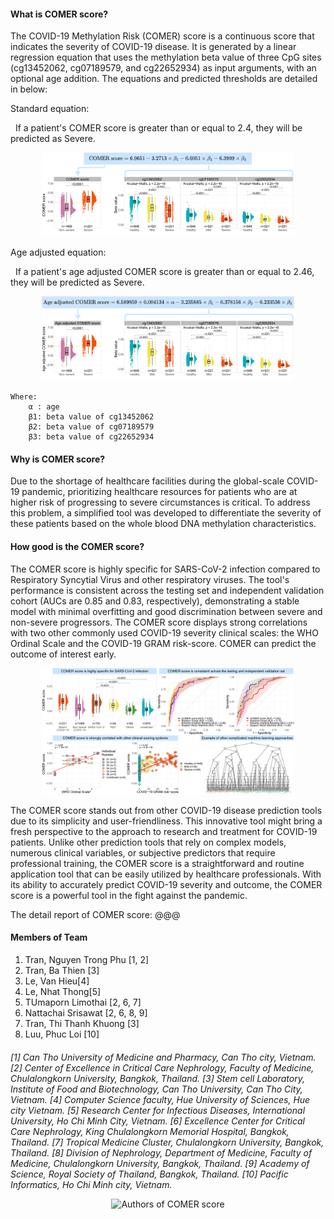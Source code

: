 #### What is COMER score?

The COVID-19 Methylation Risk (COMER) score is a continuous score that indicates the severity of COVID-19 disease. It is generated by a linear regression equation that uses the methylation beta value of three CpG sites (cg13452062, cg07189579, and cg22652934) as input arguments, with an optional age addition. The equations and predicted thresholds are detailed in below:

Standard equation:

&nbsp; If a patient's COMER score is greater than or equal to 2.4, they will be predicted as Severe.

 <p align="center">
  <img src="https://raw.githubusercontent.com/lehieu2307/ShinyAppCovid/main/About_1_COMER_standard.png"  title="Standard COMER score equation" style="max-width: 80%; max-height: 80%;">
</p>

Age adjusted equation:

&nbsp; If a patient's age adjusted COMER score is greater than or equal to 2.46, they will be predicted as Severe.

 <p align="center">
  <img src="https://raw.githubusercontent.com/lehieu2307/ShinyAppCovid/main/About_2_COMER_extend.png"  title="Age adjusted COMER score equation" style="max-width: 80%; max-height: 80%;">
</p>

    Where:
        α : age
        β1: beta value of cg13452062
        β2: beta value of cg07189579
        β3: beta value of cg22652934


#### Why is COMER score?

Due to the shortage of healthcare facilities during the global-scale COVID-19 pandemic, prioritizing healthcare resources for patients who are at higher risk of progressing to severe circumstances is critical. To address this problem, a simplified tool was developed to differentiate the severity of these patients based on the whole blood DNA methylation characteristics.

#### How good is the COMER score?

The COMER score is highly specific for SARS-CoV-2 infection compared to Respiratory Syncytial Virus and other respiratory viruses. The tool's performance is consistent across the testing set and independent validation cohort (AUCs are 0.85 and 0.83, respectively), demonstrating a stable model with minimal overfitting and good discrimination between severe and non-severe progressors. The COMER score displays strong correlations with two other commonly used COVID-19 severity clinical scales: the WHO Ordinal  Scale and the COVID-19 GRAM risk-score. COMER can predict the outcome of interest early.

 <p align="center">
  <img src="https://raw.githubusercontent.com/lehieu2307/ShinyAppCovid/main/About_3_good_COMER.png"  title="How good is COMER score?" style="max-width: 80%; max-height: 80%;">
</p>

The COMER score stands out from other COVID-19 disease prediction tools due to its simplicity and user-friendliness. This innovative tool might bring a fresh perspective to the approach to research and treatment for COVID-19 patients. Unlike other prediction tools that rely on complex models, numerous clinical variables, or subjective predictors that require professional training, the COMER score is a straightforward and routine application tool that can be easily utilized by healthcare professionals. With its ability to accurately predict COVID-19 severity and outcome, the COMER score is a powerful tool in the fight against the pandemic.

The detail report of COMER score: @@@

#### Members of Team

1. Tran, Nguyen Trong Phu [1, 2]
2. Tran, Ba Thien [3]
3. Le, Van Hieu[4]
4. Le, Nhat Thong[5]
5. TUmaporn Limothai [2, 6, 7]
6. Nattachai Srisawat [2, 6, 8, 9]
7. Tran, Thi Thanh Khuong [3]
8. Luu, Phuc Loi [10]

#### 
*[1] Can Tho University of Medicine and Pharmacy, Can Tho city, Vietnam.*
*[2] Center of Excellence in Critical Care Nephrology, Faculty of Medicine, Chulalongkorn University, Bangkok, Thailand.*
*[3] Stem cell Laboratory, Institute of Food and Biotechnology, Can Tho University, Can Tho City, Vietnam.*
*[4] Computer Science faculty, Hue University of Sciences, Hue city Vietnam.*
*[5] Research Center for Infectious Diseases, International University, Ho Chi Minh City, Vietnam.*
*[6] Excellence Center for Critical Care Nephrology, King Chulalongkorn Memorial Hospital, Bangkok, Thailand.*
*[7] Tropical Medicine Cluster, Chulalongkorn University, Bangkok, Thailand.*
*[8] Division of Nephrology, Department of Medicine, Faculty of Medicine, Chulalongkorn University, Bangkok, Thailand.*
*[9]  Academy of Science, Royal Society of Thailand, Bangkok, Thailand.*
*[10] Pacific Informatics, Ho Chi Minh city, Vietnam.*
 
 <p align="center">
  <img src="https://raw.githubusercontent.com/lehieu2307/ShinyAppCovid/main/Avatar.png"  title="Authors of COMER score" style="max-width: 100%; max-height: 100%;">
</p>
